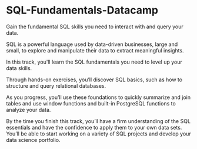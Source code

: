 # SQL-Fundamentals-Datacamp

Gain the fundamental SQL skills you need to interact with and query your data.

SQL is a powerful language used by data-driven businesses, large and small, to explore and manipulate their data to extract meaningful insights. 


In this track, you'll learn the SQL fundamentals you need to level up your data skills.

Through hands-on exercises, you’ll discover SQL basics, such as how to structure and query relational databases. 

As you progress, you’ll use these foundations to quickly summarize and join tables and use window functions and built-in PostgreSQL functions to analyze your data.

By the time you finish this track, you’ll have a firm understanding of the SQL essentials and have the confidence to apply them to your own data sets. You’ll be able to start working on a variety of SQL projects and develop your data science portfolio.

